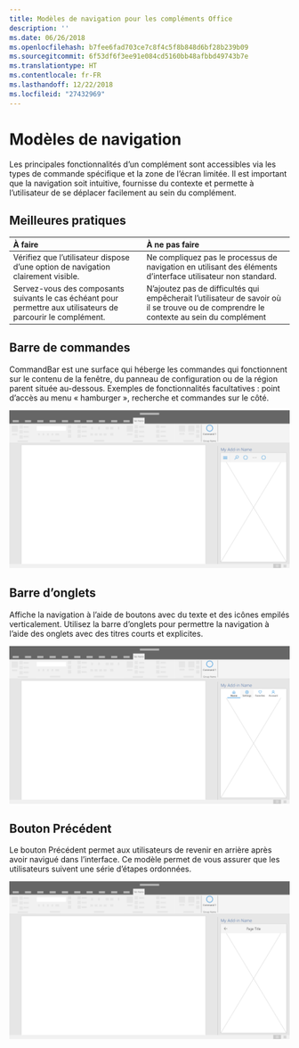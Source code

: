 ```yaml
---
title: Modèles de navigation pour les compléments Office
description: ''
ms.date: 06/26/2018
ms.openlocfilehash: b7fee6fad703ce7c8f4c5f8b848d6bf28b239b09
ms.sourcegitcommit: 6f53df6f3ee91e084cd5160bb48afbbd49743b7e
ms.translationtype: HT
ms.contentlocale: fr-FR
ms.lasthandoff: 12/22/2018
ms.locfileid: "27432969"
---
```

# <a name="navigation-patterns"></a>Modèles de navigation

Les principales fonctionnalités d’un complément sont accessibles via les types de commande spécifique et la zone de l’écran limitée. Il est important que la navigation soit intuitive, fournisse du contexte et permette à l’utilisateur de se déplacer facilement au sein du complément.

## <a name="best-practices"></a>Meilleures pratiques

| À faire    | À ne pas faire |
| :---- | :---- |
| Vérifiez que l’utilisateur dispose d’une option de navigation clairement visible. | Ne compliquez pas le processus de navigation en utilisant des éléments d’interface utilisateur non standard.
| Servez-vous des composants suivants le cas échéant pour permettre aux utilisateurs de parcourir le complément. | N’ajoutez pas de difficultés qui empêcherait l’utilisateur de savoir où il se trouve ou de comprendre le contexte au sein du complément



## <a name="command-bar"></a>Barre de commandes

CommandBar est une surface qui héberge les commandes qui fonctionnent sur le contenu de la fenêtre, du panneau de configuration ou de la région parent située au-dessous. Exemples de fonctionnalités facultatives : point d’accès au menu « hamburger », recherche et commandes sur le côté.

![Commandes – spécifications pour le volet Office du bureau](../images/add-in-command-bar.png)



## <a name="tab-bar"></a>Barre d’onglets

Affiche la navigation à l’aide de boutons avec du texte et des icônes empilés verticalement. Utilisez la barre d’onglets pour permettre la navigation à l’aide des onglets avec des titres courts et explicites.

![Barre d’onglets – spécifications pour le volet Office du bureau](../images/add-in-tab-bar.png)


## <a name="back-button"></a>Bouton Précédent

Le bouton Précédent permet aux utilisateurs de revenir en arrière après avoir navigué dans l’interface. Ce modèle permet de vous assurer que les utilisateurs suivent une série d’étapes ordonnées.  

![Bouton Précédent – spécifications pour le volet Office du bureau](../images/add-in-back-button.png)
